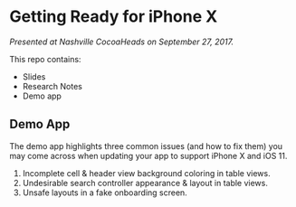 # Getting Ready for iPhone X

_Presented at Nashville CocoaHeads on September 27, 2017._

This repo contains:
- Slides
- Research Notes
- Demo app


## Demo App

The demo app highlights three common issues (and how to fix them) you may come across when updating your app to support iPhone X and iOS 11.

1. Incomplete cell & header view background coloring in table views.
2. Undesirable search controller appearance & layout in table views.
3. Unsafe layouts in a fake onboarding screen.
